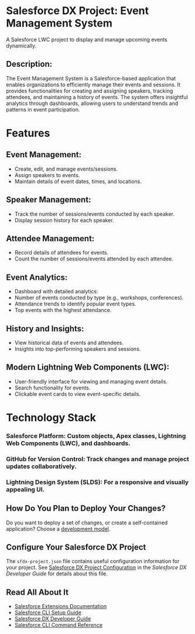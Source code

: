 # Salesforce DX Project: Event Management System
A Salesforce LWC project to display and manage upcoming events dynamically.

## Description:
The Event Management System is a Salesforce-based application that enables organizations to efficiently manage their events and sessions. It provides functionalities for creating and assigning speakers, tracking attendees, and maintaining a history of events. The system offers insightful analytics through dashboards, allowing users to understand trends and patterns in event participation.

# Features
## Event Management:
  * Create, edit, and manage events/sessions.
  * Assign speakers to events.
  * Maintain details of event dates, times, and locations.

## Speaker Management:
  * Track the number of sessions/events conducted by each speaker.
  * Display session history for each speaker.

## Attendee Management:
  * Record details of attendees for events.
  * Count the number of sessions/events attended by each attendee.

## Event Analytics:
  * Dashboard with detailed analytics:
  * Number of events conducted by type (e.g., workshops, conferences).
  * Attendance trends to identify popular event types.
  * Top events with the highest attendance.

## History and Insights:
  * View historical data of events and attendees.
  * Insights into top-performing speakers and sessions.

## Modern Lightning Web Components (LWC):
  * User-friendly interface for viewing and managing event details.
  * Search functionality for events.
  * Clickable event cards to view event-specific details.

# Technology Stack
  ### Salesforce Platform: Custom objects, Apex classes, Lightning Web Components (LWC), and dashboards.
  ### GitHub for Version Control: Track changes and manage project updates collaboratively.
  ### Lightning Design System (SLDS): For a responsive and visually appealing UI.

## How Do You Plan to Deploy Your Changes?

Do you want to deploy a set of changes, or create a self-contained application? Choose a [development model](https://developer.salesforce.com/tools/vscode/en/user-guide/development-models).

## Configure Your Salesforce DX Project

The `sfdx-project.json` file contains useful configuration information for your project. See [Salesforce DX Project Configuration](https://developer.salesforce.com/docs/atlas.en-us.sfdx_dev.meta/sfdx_dev/sfdx_dev_ws_config.htm) in the _Salesforce DX Developer Guide_ for details about this file.

## Read All About It

- [Salesforce Extensions Documentation](https://developer.salesforce.com/tools/vscode/)
- [Salesforce CLI Setup Guide](https://developer.salesforce.com/docs/atlas.en-us.sfdx_setup.meta/sfdx_setup/sfdx_setup_intro.htm)
- [Salesforce DX Developer Guide](https://developer.salesforce.com/docs/atlas.en-us.sfdx_dev.meta/sfdx_dev/sfdx_dev_intro.htm)
- [Salesforce CLI Command Reference](https://developer.salesforce.com/docs/atlas.en-us.sfdx_cli_reference.meta/sfdx_cli_reference/cli_reference.htm)
